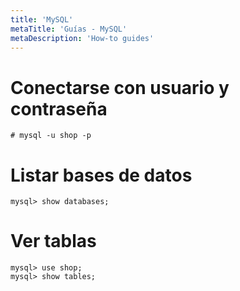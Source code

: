 ```yaml
---
title: 'MySQL'
metaTitle: 'Guías - MySQL'
metaDescription: 'How-to guides'
---
```


# Conectarse con usuario y contraseña

    # mysql -u shop -p

# Listar bases de datos

    mysql> show databases;

# Ver tablas

    mysql> use shop;
    mysql> show tables;
